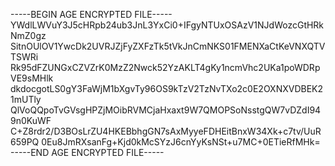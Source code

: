 -----BEGIN AGE ENCRYPTED FILE-----
YWdlLWVuY3J5cHRpb24ub3JnL3YxCi0+IFgyNTUxOSAzV1NJdWozcGtHRkNmZ0gz
SitnOUlOV1YwcDk2UVRJZjFyZXFzTk5tVkJnCmNKS01FMENXaCtKeVNXQTVTSWRi
Rk95dFZUNGxCZVZrK0MzZ2Nwck52YzAKLT4gKy1ncmVhc2UKa1poWDRpVE9sMHlk
dkdocgotLS0gY3FaWjM1bXgvTy96OS9kTzV2TzNvTXo2c0E2OXNXVDBEK21mUTly
QlVoQQpoTvGVsgHPZjMOibRVMCjaHxaxt9W7QMOPSoNsstgQW7vDZdI949n0KuWF
C+Z8rdr2/D3BOsLrZU4HKEBbhgGN7sAxMyyeFDHEitBnxW34Xk+c7tv/UuR659PQ
0Eu8JmRXsanFg+Kjd0kMcSYzJ6cnYyKsNSt+u7MC+0ETieRfMHk=
-----END AGE ENCRYPTED FILE-----
